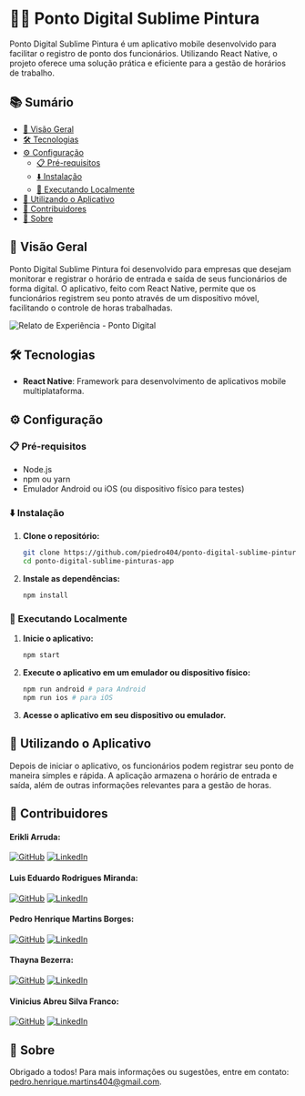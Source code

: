 # 📑📲 Ponto Digital Sublime Pintura

Ponto Digital Sublime Pintura é um aplicativo mobile desenvolvido para facilitar o registro de ponto dos funcionários. Utilizando React Native, o projeto oferece uma solução prática e eficiente para a gestão de horários de trabalho.

## 📚 Sumário
- [📖 Visão Geral](#-visão-geral)
- [🛠 Tecnologias](#-tecnologias)
- [⚙️ Configuração](#%EF%B8%8F-configuração)
  - [📋 Pré-requisitos](#-pré-requisitos)
  - [⬇️ Instalação](#%EF%B8%8F-instalação)
  - [🚀 Executando Localmente](#-executando-localmente)
- [🎨 Utilizando o Aplicativo](#-utilizando-o-aplicativo)
- [👥 Contribuidores](#-contribuidores)
- [📒 Sobre](#-sobre)

## 📖 Visão Geral

Ponto Digital Sublime Pintura foi desenvolvido para empresas que desejam monitorar e registrar o horário de entrada e saída de seus funcionários de forma digital. O aplicativo, feito com React Native, permite que os funcionários registrem seu ponto através de um dispositivo móvel, facilitando o controle de horas trabalhadas.

![Relato de Experiência - Ponto Digital](https://github.com/user-attachments/assets/040b9d48-c27e-4ba6-900b-421a3809f04e)


## 🛠 Tecnologias

- **React Native**: Framework para desenvolvimento de aplicativos mobile multiplataforma.

## ⚙️ Configuração

### 📋 Pré-requisitos

- Node.js
- npm ou yarn
- Emulador Android ou iOS (ou dispositivo físico para testes)

### ⬇️ Instalação

1. **Clone o repositório:**
    ```bash
    git clone https://github.com/piedro404/ponto-digital-sublime-pinturas-app.git
    cd ponto-digital-sublime-pinturas-app
    ```

2. **Instale as dependências:**
    ```bash
    npm install
    ```

### 🚀 Executando Localmente

1. **Inicie o aplicativo:**
    ```bash
    npm start
    ```
   
2. **Execute o aplicativo em um emulador ou dispositivo físico:**
    ```bash
    npm run android # para Android
    npm run ios # para iOS
    ```

3. **Acesse o aplicativo em seu dispositivo ou emulador.**

## 🎨 Utilizando o Aplicativo

Depois de iniciar o aplicativo, os funcionários podem registrar seu ponto de maneira simples e rápida. A aplicação armazena o horário de entrada e saída, além de outras informações relevantes para a gestão de horas.

## 👥 Contribuidores
#### Erikli Arruda:
  
[![GitHub](https://img.shields.io/badge/GitHub-000?style=for-the-badge&logo=github&logoColor=white)](https://github.com/Erikli999) [![LinkedIn](https://img.shields.io/badge/LinkedIn-0A66C2?style=for-the-badge&logo=linkedin&logoColor=white)]()

#### Luis Eduardo Rodrigues Miranda:
  
[![GitHub](https://img.shields.io/badge/GitHub-000?style=for-the-badge&logo=github&logoColor=white)](https://github.com/Luisedu012) [![LinkedIn](https://img.shields.io/badge/LinkedIn-0A66C2?style=for-the-badge&logo=linkedin&logoColor=white)]()

#### Pedro Henrique Martins Borges:
  
[![GitHub](https://img.shields.io/badge/GitHub-000?style=for-the-badge&logo=github&logoColor=white)](https://github.com/piedro404) [![LinkedIn](https://img.shields.io/badge/LinkedIn-0A66C2?style=for-the-badge&logo=linkedin&logoColor=white)](https://www.linkedin.com/in/pedrohenrique404/)

#### Thayna Bezerra:
  
[![GitHub](https://img.shields.io/badge/GitHub-000?style=for-the-badge&logo=github&logoColor=white)](https://github.com/thayna-bezerra) [![LinkedIn](https://img.shields.io/badge/LinkedIn-0A66C2?style=for-the-badge&logo=linkedin&logoColor=white)](https://www.linkedin.com/in/thayna-bezerra-a44a23181/)

#### Vinicius Abreu Silva Franco:
  
[![GitHub](https://img.shields.io/badge/GitHub-000?style=for-the-badge&logo=github&logoColor=white)](https://github.com/vinifranco48) [![LinkedIn](https://img.shields.io/badge/LinkedIn-0A66C2?style=for-the-badge&logo=linkedin&logoColor=white)](https://www.linkedin.com/in/vinicius-franco-720558228/)

## 📒 Sobre
Obrigado a todos! Para mais informações ou sugestões, entre em contato: pedro.henrique.martins404@gmail.com.
